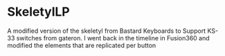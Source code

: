 ﻿# SkeletylLP

A modified version of the skeletyl from Bastard Keyboards to Support KS-33 switches from gateron. I went back in the timeline in Fusion360 and modified the elements that are replicated per button

